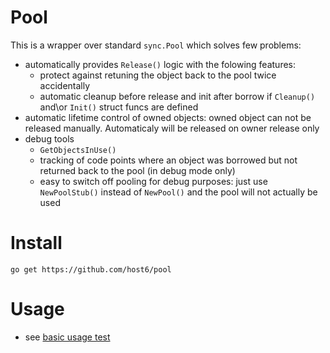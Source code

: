 # Pool
This is a wrapper over standard `sync.Pool` which solves few problems:
- automatically provides `Release()` logic with the folowing features:
  - protect against retuning the object back to the pool twice accidentally
  - automatic cleanup before release and init after borrow if `Cleanup()` and\or `Init()` struct funcs are defined
- automatic lifetime control of owned objects: owned object can not be released manually. Automaticaly will be released on owner release only
- debug tools
  - `GetObjectsInUse()`
  - tracking of code points where an object was borrowed but not returned back to the pool (in debug mode only)
  - easy to switch off pooling for debug purposes: just use `NewPoolStub()` instead of `NewPool()` and the pool will not actually be used

# Install
`go get https://github.com/host6/pool`

# Usage
- see [basic usage test](https://github.com/host6/pool/blob/main/impl_test.go#L34)
